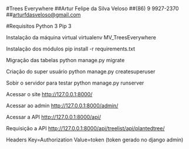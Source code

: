 #Trees Everywhere
##Artur Felipe da Silva Veloso
##(86) 9 9927-2370
##arturfdasveloso@gmail.com

#Requisitos
Python 3
Pip 3

Instalação da máquina virtual
virtualenv MV_TreesEverywhere

Instalação dos módulos
pip install -r requirements.txt

Migração das tabelas
python manage.py migrate

Criação do super usuário
python manage.py createsuperuser

Sobir o servidor para testar
python manage.py runserver

Acessar o site
http://127.0.0.1:8000/

Acessar ao admin
http://127.0.0.1:8000/admin/

Acessar a API
http://127.0.0.1:8000/api/

Requisição a API
http://127.0.0.1:8000/api/treelist/api/plantedtree/

Headers
Key=Authorization
Value=token (token gerado no django admin)
